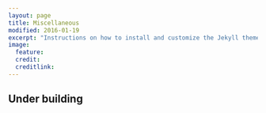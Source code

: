 ```yaml
---
layout: page
title: Miscellaneous
modified: 2016-01-19
excerpt: "Instructions on how to install and customize the Jekyll theme Minimal Mistakes."
image:
  feature: 
  credit: 
  creditlink: 
---
```


## Under building

